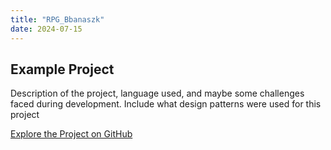 ```yaml
---
title: "RPG_Bbanaszk"
date: 2024-07-15
---
```


## Example Project

Description of the project, language used, and maybe some challenges faced during development. Include what design patterns were used for this project

[Explore the Project on GitHub](url-to-your-project-folder-on-github)
